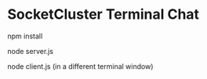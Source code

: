 SocketCluster Terminal Chat
======

npm install

node server.js

node client.js (in a different terminal window)
